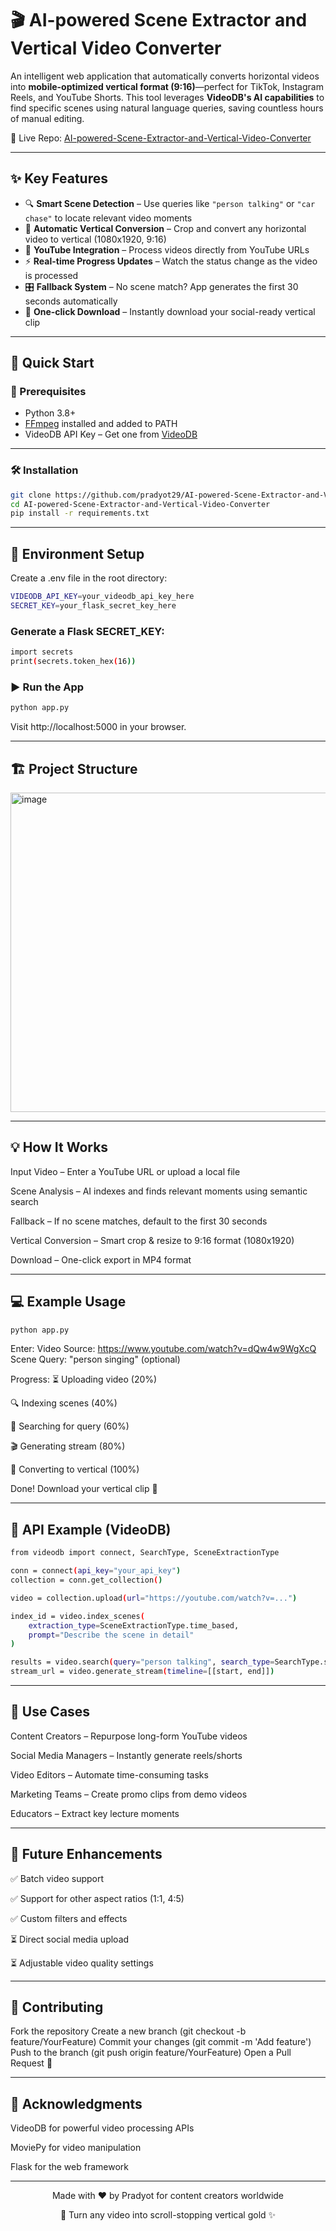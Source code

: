 # 🎬 AI-powered Scene Extractor and Vertical Video Converter

An intelligent web application that automatically converts horizontal videos into **mobile-optimized vertical format (9:16)**—perfect for TikTok, Instagram Reels, and YouTube Shorts. This tool leverages **VideoDB's AI capabilities** to find specific scenes using natural language queries, saving countless hours of manual editing.

🔗 Live Repo: [AI-powered-Scene-Extractor-and-Vertical-Video-Converter](https://github.com/pradyot29/AI-powered-Scene-Extractor-and-Vertical-Video-Converter)

---

## ✨ Key Features

- 🔍 **Smart Scene Detection** – Use queries like `"person talking"` or `"car chase"` to locate relevant video moments  
- 📱 **Automatic Vertical Conversion** – Crop and convert any horizontal video to vertical (1080x1920, 9:16)  
- 🎯 **YouTube Integration** – Process videos directly from YouTube URLs  
- ⚡ **Real-time Progress Updates** – Watch the status change as the video is processed  
- 🎛️ **Fallback System** – No scene match? App generates the first 30 seconds automatically  
- 💾 **One-click Download** – Instantly download your social-ready vertical clip  

---

## 🚀 Quick Start

### 🧰 Prerequisites

- Python 3.8+
- [FFmpeg](https://ffmpeg.org/) installed and added to PATH
- VideoDB API Key – Get one from [VideoDB](https://videodb.io)  

---
### 🛠 Installation

```bash
git clone https://github.com/pradyot29/AI-powered-Scene-Extractor-and-Vertical-Video-Converter.git
cd AI-powered-Scene-Extractor-and-Vertical-Video-Converter
pip install -r requirements.txt
```
---

## 🔐 Environment Setup
Create a .env file in the root directory:

```bash
VIDEODB_API_KEY=your_videodb_api_key_here
SECRET_KEY=your_flask_secret_key_here
```

### Generate a Flask SECRET_KEY:
```bash
import secrets
print(secrets.token_hex(16))
```

### ▶️ Run the App
```bash
python app.py
```
Visit http://localhost:5000 in your browser.

---

## 🏗️ Project Structure

<img width="1018" height="511" alt="image" src="https://github.com/user-attachments/assets/acef974e-d3b5-47b7-b65b-e3cafe7df857" />


---

## 💡 How It Works

Input Video – Enter a YouTube URL or upload a local file

Scene Analysis – AI indexes and finds relevant moments using semantic search

Fallback – If no scene matches, default to the first 30 seconds

Vertical Conversion – Smart crop & resize to 9:16 format (1080x1920)

Download – One-click export in MP4 format

---

## 💻 Example Usage
```bash
python app.py
```
Enter:
Video Source: https://www.youtube.com/watch?v=dQw4w9WgXcQ
Scene Query: "person singing" (optional)


Progress:
⏳ Uploading video (20%)

🔍 Indexing scenes (40%)

🎯 Searching for query (60%)

🎬 Generating stream (80%)

📱 Converting to vertical (100%)

Done! Download your vertical clip 🎉

---

##  🔌 API Example (VideoDB)
```bash
from videodb import connect, SearchType, SceneExtractionType

conn = connect(api_key="your_api_key")
collection = conn.get_collection()

video = collection.upload(url="https://youtube.com/watch?v=...")

index_id = video.index_scenes(
    extraction_type=SceneExtractionType.time_based,
    prompt="Describe the scene in detail"
)

results = video.search(query="person talking", search_type=SearchType.semantic)
stream_url = video.generate_stream(timeline=[[start, end]])
```
--- 

## 🎯 Use Cases
Content Creators – Repurpose long-form YouTube videos

Social Media Managers – Instantly generate reels/shorts

Video Editors – Automate time-consuming tasks

Marketing Teams – Create promo clips from demo videos

Educators – Extract key lecture moments

--- 

## 🧪 Future Enhancements
✅ Batch video support

✅ Support for other aspect ratios (1:1, 4:5)

✅ Custom filters and effects

⏳ Direct social media upload

⏳ Adjustable video quality settings

---

## 🤝 Contributing
Fork the repository
Create a new branch (git checkout -b feature/YourFeature)
Commit your changes (git commit -m 'Add feature')
Push to the branch (git push origin feature/YourFeature)
Open a Pull Request 🙌

---

## 🙏 Acknowledgments
VideoDB for powerful video processing APIs

MoviePy for video manipulation

Flask for the web framework

---

<div align="center">
Made with ❤️ by Pradyot for content creators worldwide

📱 Turn any video into scroll-stopping vertical gold ✨
</div>
